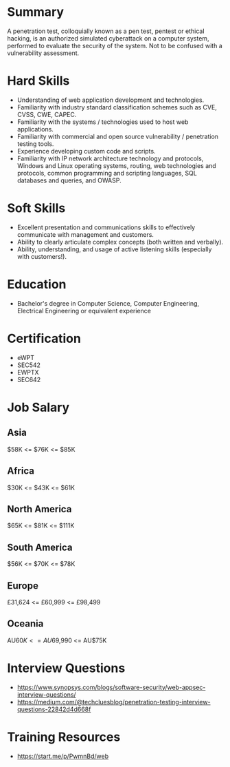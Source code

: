 # Summary
A penetration test, colloquially known as a pen test, pentest or ethical hacking, is an authorized simulated cyberattack on a computer system, performed to evaluate the security of the system. Not to be confused with a vulnerability assessment.


# Hard Skills
* Understanding of web application development and technologies.
* Familiarity with industry standard classification schemes such as CVE, CVSS, CWE, CAPEC.
* Familiarity with the systems / technologies used to host web applications.
* Familiarity with commercial and open source vulnerability / penetration testing tools.
* Experience developing custom code and scripts.
* Familiarity with IP network architecture technology and protocols, Windows and Linux operating systems, routing, web technologies and protocols, common programming and scripting languages, SQL databases and queries, and OWASP.


# Soft Skills
* Excellent presentation and communications skills to effectively communicate with management and customers.
* Ability to clearly articulate complex concepts (both written and verbally).
* Ability, understanding, and usage of active listening skills (especially with customers!).


# Education
  * Bachelor's degree in Computer Science, Computer Engineering, Electrical Engineering or equivalent experience


# Certification
  * eWPT
  * SEC542
  * EWPTX
  * SEC642
  


# Job Salary


## Asia
$58K <= $76K <= $85K


## Africa
$30K <= $43K <= $61K


## North America
$65K <= $81K <= $111K


## South America
$56K <= $70K <= $78K


## Europe
£31,624 <= £60,999 <= £98,499
 

## Oceania
AU$60K <= AU$69,990 <= AU$75K


# Interview Questions
 * https://www.synopsys.com/blogs/software-security/web-appsec-interview-questions/
 * https://medium.com/@techcluesblog/penetration-testing-interview-questions-22842d4d668f


# Training Resources
  * https://start.me/p/PwmnBd/web



